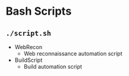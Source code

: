 # Bash Scripts

## `./script.sh`

- WebRecon
  - Web reconnaissance automation script
- BuildScript
  - Build automation script
